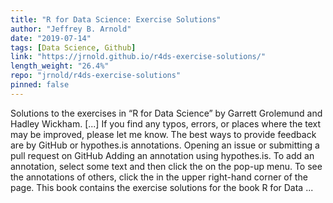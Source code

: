 ```yaml
---
title: "R for Data Science: Exercise Solutions"
author: "Jeffrey B. Arnold"
date: "2019-07-14"
tags: [Data Science, Github]
link: "https://jrnold.github.io/r4ds-exercise-solutions/"
length_weight: "26.4%"
repo: "jrnold/r4ds-exercise-solutions"
pinned: false
---
```


Solutions to the exercises in “R for Data Science” by Garrett Grolemund and Hadley Wickham. [...] If you find any typos, errors, or places where the text may be improved, please let me know. The best ways to provide feedback are by GitHub or hypothes.is annotations. Opening an issue or submitting a pull request on GitHub Adding an annotation using hypothes.is. To add an annotation, select some text and then click the on the pop-up menu. To see the annotations of others, click the in the upper right-hand corner of the page. This book contains the exercise solutions for the book R for Data ...
